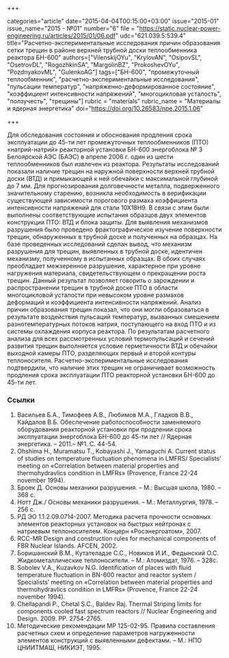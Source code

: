+++

categories="article"
date="2015-04-04T00:15:00+03:00"
issue="2015-01"
issue_name="2015 - №01"
number="6"
file = "https://static.nuclear-power-engineering.ru/articles/2015/01/06.pdf"
udc="621.039.5:539.4"
title="Расчетно-экспериментальные исследования причин образования сетки трещин в районе верхней трубной доски теплообменника реактора БН-600"
authors=["VilenskijOYu", "KrylovAN", "OsipovSL", "OsetrovDL", "RogozhkinSA", "MargolinBZ", "ProkoshevOYu", "PozdnyakovML", "GulenkoAG"]
tags=["БН-600", "промежуточный теплообменник", "расчетно-экспериментальные исследования", "пульсации температур", "напряженно-деформированное состояние", "коэффициент интенсивности напряжений", "многоцикловая усталость", "ползучесть", "трещины"]
rubric = "materials"
rubric_name = "Материалы и ядерная энергетика"
doi="https://doi.org/10.26583/npe.2015.1.06"

+++

Для обследования состояния и обоснования продления срока эксплуатации до 45-ти лет промежуточных теплообменников (ПТО) «натрий-натрий» реакторной установки БН-600 энергоблока № 3 Белоярской АЭС (БАЭС) в апреле 2006 г. один из шести теплообменников был извлечен из реактора. Результаты исследований показали наличие трещин на наружной поверхности верхней трубной доски (ВТД) и примыкающей к ней обечайки с максимальной глубиной до 7 мм. Для прогнозирования долговечности металла, подверженного значительному старению, возникла необходимость в верификации существующей зависимости порогового размаха коэффициента интенсивности напряжений для стали 10Х18Н9. В связи с этим были выполнены соответствующие испытания образцов двух элементов конструкции ПТО: ВТД и блока защиты. Для выявления механизмов разрушения было проведено фрактографическое изучение поверхности трещин, обнаруженных в трубной доске и полученных на образцах. На базе проведенных исследований сделан вывод, что механизм разрушения для трещин, выявленных в трубной доске, идентичен механизму, полученному в испытанных образцах. В обоих случаях преобладает межзеренное разрушение, характерное при уровне нагружения материала, свидетельствующем о прекращении роста трещин. Данный результат позволяет говорить о зарождении и распространении трещин в трубной доске ПТО в области многоцикловой усталости при невысоком уровне размахов деформаций и коэффициента интенсивности напряжений. Анализ причин образования трещин показал, что они могли образоваться в результате воздействия пульсаций температур, вызванных смешением разнотемпературных потоков натрия, поступающего на вход ПТО и из системы охлаждения корпуса реактора. По результатам расчетного анализа для всех рассмотренных условий термопульсаций и сечений развития трещин выполняется условие герметичности ВТД и обечайки выходной камеры ПТО, разделяющих первый и второй контуры теплоносителя. Расчетно-экспериментальные исследования подтвердили, что наличие этих трещин не ограничивает возможность продления срока эксплуатации ПТО реакторной установки БН-600 до 45-ти лет.

### Ссылки

1. Васильев Б.А., Тимофеев А.В., Любимов М.А., Гладков В.В., Кайдалов В.Б. Обеспечение работоспособности заменяемого оборудования реакторной установки при продлении срока эксплуатации энергоблока БН-600 до 45-ти лет // Ядерная энергетика. – 2011.– №1. С. 44-54.
2. Ohshima H., Muramatsu T., Kobayashi J., Yamaguchi A. Current status of studies on temperature fluctuation phenomena in LMFRS/ Specialists’ meeting on «Correlation between material properties and thermohydravlics condition in LMFRs» (Provence, France 22-24 november 1994).
3. Броек Д. Основы механики разрушения. – М.: Высшая школа, 1980. – 368 с.
4. Нотт Дж./ Основы механики разрушения. – М.: Металлургия, 1978. – 256 с.
5. РД ЭО 1.1.2.09.0714-2007. Методика расчета прочности основных элементов реакторных установок на быстрых нейтронах с натриевым теплоносителем. Концерн «Росэнергоатом», 2007.
6. RCC-MR Design and construction rules for mechanical components of FBR Nuclear Islands. AFCEN, 2002.
7. Боришанский В.М., Кутателадзе С.С., Новиков И.И., Федынский О.С. Жидкометаллические теплоносители. – М.: Атомиздат, 1976. – 328c.
8. Sobolev V.A., Kuzavkov N.G. Identification of places with fluid temperature fluctuation in BN-600 reactor and reactor system / Specialists’ meeting on «Correlation between material properties and thermohydravlics condition in LMFRs» (Provence, France 22-24 november 1994).
9. Chellapandi P., Chetal S.C., Baldev Raj. Thermal Striping limits for components cooled fast spectrum reactors // Nuclear Engineering and Design. 2009. PP. 2754-2765.
10. Методические рекомендации МP 125-02-95. Правила составления расчетных схем и определение параметров нагруженности элементов конструкций с выявленными дефектами. – М.: НПО ЦНИИТМАШ, НИКИЭТ, 1995.